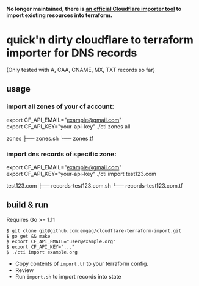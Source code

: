 **No longer maintained, there is [an official Cloudflare importer tool](https://github.com/cloudflare/cf-terraforming) to import existing resources into terraform.**

# quick'n dirty cloudflare to terraform importer for DNS records

(Only tested with A, CAA, CNAME, MX, TXT records so far) 

## usage

### import all zones of your cf account:

export CF_API_EMAIL="example@gmail.com"                                  
export CF_API_KEY="your-api-key"
./cti zones all

zones
├── zones.sh
└── zones.tf

### import dns records of specific zone:

export CF_API_EMAIL="example@gmail.com"                                  
export CF_API_KEY="your-api-key"
./cti import test123.com

test123.com
├── records-test123.com.sh
└── records-test123.com.tf

## build & run

Requires Go >= 1.11

```
$ git clone git@github.com:emgag/cloudflare-terraform-import.git
$ go get && make
$ export CF_API_EMAIL="user@example.org" 
$ export CF_API_KEY="..."
$ ./cti import example.org
``` 

* Copy contents of `import.tf` to your terraform config.
* Review 
* Run `import.sh` to import records into state
